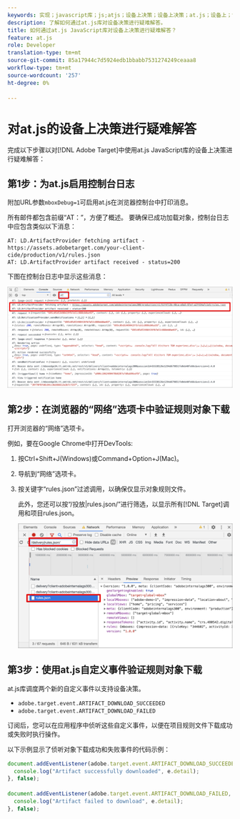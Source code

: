 ```yaml
---
keywords: 实现；javascript库；js;atjs；设备上决策；设备上决策；at.js；设备上；设备上；疑难解答；故障排除
description: 了解如何通过at.js库对设备决策进行疑难解答。
title: 如何通过at.js JavaScript库对设备上决策进行疑难解答？
feature: at.js
role: Developer
translation-type: tm+mt
source-git-commit: 85a17944c7d5924edb1bbabb7531274249ceaaa8
workflow-type: tm+mt
source-wordcount: '257'
ht-degree: 0%

---
```


# 对at.js的设备上决策进行疑难解答

完成以下步骤以对[!DNL Adobe Target]中使用at.js JavaScript库的设备上决策进行疑难解答：

## 第1步：为at.js启用控制台日志

附加URL参数`mboxDebug=1`可启用at.js在浏览器控制台中打印消息。

所有邮件都包含前缀“AT：”，方便了概述。 要确保已成功加载对象，控制台日志中应包含类似以下消息：

```
AT: LD.ArtifactProvider fetching artifact - https://assets.adobetarget.com/your-client-cide/production/v1/rules.json
AT: LD.ArtifactProvider artifact received - status=200
```

下图在控制台日志中显示这些消息：

![包含对象消息的控制台日志](/help/c-implementing-target/c-implementing-target-for-client-side-web/on-device-decisioning/assets/browser-console.png)

## 第2步：在浏览器的“网络”选项卡中验证规则对象下载

打开浏览器的“网络”选项卡。

例如，要在Google Chrome中打开DevTools:

1. 按Ctrl+Shift+J(Windows)或Command+Option+J(Mac)。
1. 导航到“网络”选项卡。
1. 按关键字“rules.json”过滤调用，以确保仅显示对象规则文件。

   此外，您还可以按“/投放|rules.json/”进行筛选，以显示所有[!DNL Target]调用和项目rules.json。

   ![Google Chrome中的“网络”选项卡](/help/c-implementing-target/c-implementing-target-for-client-side-web/on-device-decisioning/assets/rule-json.png)

## 第3步：使用at.js自定义事件验证规则对象下载

at.js库调度两个新的自定义事件以支持设备决策。

* `adobe.target.event.ARTIFACT_DOWNLOAD_SUCCEEDED`
* `adobe.target.event.ARTIFACT_DOWNLOAD_FAILED`

订阅后，您可以在应用程序中侦听这些自定义事件，以便在项目规则文件下载成功或失败时执行操作。

以下示例显示了侦听对象下载成功和失败事件的代码示例：

```javascript
document.addEventListener(adobe.target.event.ARTIFACT_DOWNLOAD_SUCCEEDED, function(e) { 
  console.log("Artifact successfully downloaded", e.detail);
}, false);

document.addEventListener(adobe.target.event.ARTIFACT_DOWNLOAD_FAILED, function(e) { 
  console.log("Artifact failed to download", e.detail);
}, false);
```
